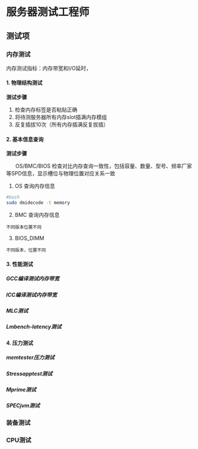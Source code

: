# 服务器测试工程师


## 测试项

### 内存测试
内存测试指标：内存带宽和I/O延时，
#### 1. 物理结构测试
**测试步骤**

1. 检查内存标签是否粘贴正确
2. 将待测服务器所有内存slot插满内存模组
3. 反复插拔10次（所有内存插满反复拔插）
#### 2. 基本信息查询
**测试步骤**

&#8195;&#8194; OS/BMC/BIOS 检查对比内存查询一致性，包括容量、数量、型号、频率厂家等SPD信息，显示槽位与物理位置对应关系一致

1. OS 查询内存信息

```bash
#bash
sudo dmidecode -t memory
```

2. BMC 查询内存信息

```
不同版本位置不同
```

3. BIOS_DIMM

```
不同版本，位置不同
```

#### 3. 性能测试

##### GCC编译测试内存带宽

##### ICC编译测试内存带宽

##### MLC测试

##### Lmbench-latency测试

#### 4. 压力测试

##### memtester压力测试

##### Stressapptest测试

##### Mprime测试

##### SPECjvm测试


### 装备测试

### CPU测试

